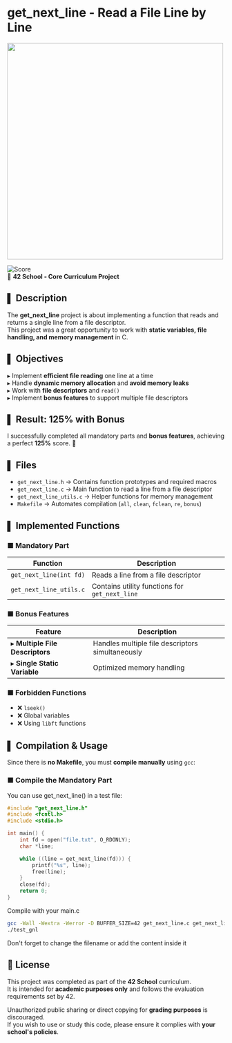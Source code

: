 # get_next_line - Read a File Line by Line

<img src="https://github.com/user-attachments/assets/6c7ac6f2-3d12-4c20-8906-8714418add66" width="500">

![Score](https://img.shields.io/badge/Score-125%25-brightgreen)  
📌 **42 School - Core Curriculum Project**  

## ▌ Description
The **get_next_line** project is about implementing a function that reads and returns a single line from a file descriptor.  
This project was a great opportunity to work with **static variables, file handling, and memory management** in C.

## ▌ Objectives
▸ Implement **efficient file reading** one line at a time  
▸ Handle **dynamic memory allocation** and **avoid memory leaks**  
▸ Work with **file descriptors** and `read()`  
▸ Implement **bonus features** to support multiple file descriptors  

## ▌ Result: **125% with Bonus**
I successfully completed all mandatory parts and **bonus features**, achieving a perfect **125%** score. 🎉

## ▌ Files
- `get_next_line.h` → Contains function prototypes and required macros  
- `get_next_line.c` → Main function to read a line from a file descriptor  
- `get_next_line_utils.c` → Helper functions for memory management  
- `Makefile` → Automates compilation (`all`, `clean`, `fclean`, `re`, `bonus`)  

## ▌ Implemented Functions
### ■ **Mandatory Part**
| Function | Description |
|----------|-------------|
| `get_next_line(int fd)` | Reads a line from a file descriptor |
| `get_next_line_utils.c` | Contains utility functions for `get_next_line` |

### ■ **Bonus Features**
| Feature | Description |
|---------|-------------|
| ▸ **Multiple File Descriptors** | Handles multiple file descriptors simultaneously |
| ▸ **Single Static Variable** | Optimized memory handling |

### ■ **Forbidden Functions**
- ❌ `lseek()`
- ❌ Global variables
- ❌ Using `libft` functions

## ▌ Compilation & Usage
Since there is **no Makefile**, you must **compile manually** using `gcc`:

### ■ **Compile the Mandatory Part**
You can use get_next_line() in a test file:
```c
#include "get_next_line.h"
#include <fcntl.h>
#include <stdio.h>

int main() {
    int fd = open("file.txt", O_RDONLY);
    char *line;

    while ((line = get_next_line(fd))) {
        printf("%s", line);
        free(line);
    }
    close(fd);
    return 0;
}
```

Compile with your main.c
```sh
gcc -Wall -Wextra -Werror -D BUFFER_SIZE=42 get_next_line.c get_next_line_utils.c main.c -o test_gnl
./test_gnl
```

Don't forget to change the filename or add the content inside it

## 📜 License

This project was completed as part of the **42 School** curriculum.  
It is intended for **academic purposes only** and follows the evaluation requirements set by 42.  

Unauthorized public sharing or direct copying for **grading purposes** is discouraged.  
If you wish to use or study this code, please ensure it complies with **your school's policies**.
